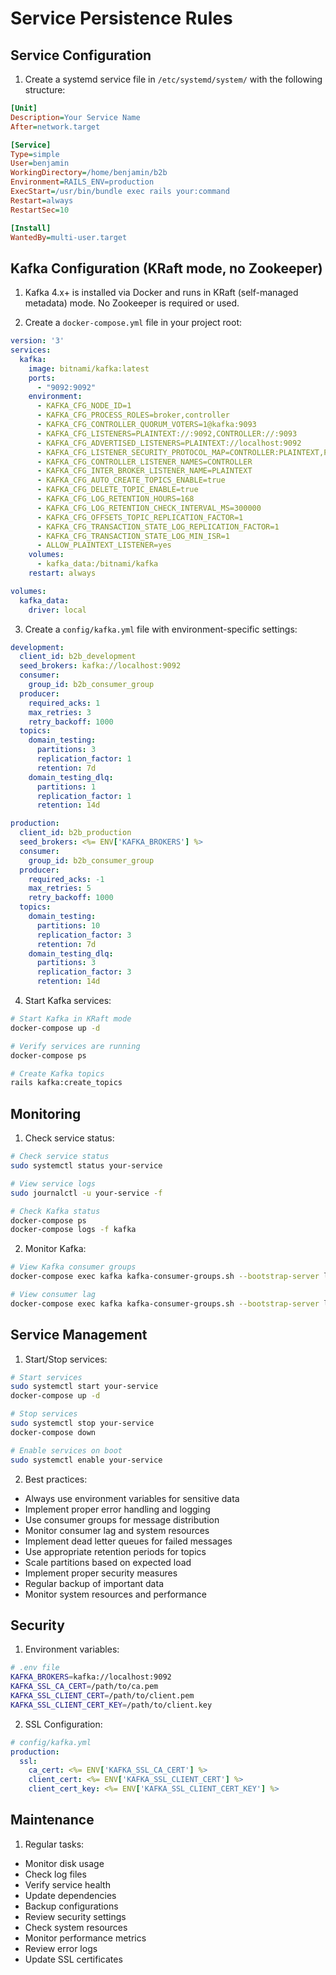 # Service Persistence Rules

## Service Configuration

1. Create a systemd service file in `/etc/systemd/system/` with the following structure:
```ini
[Unit]
Description=Your Service Name
After=network.target

[Service]
Type=simple
User=benjamin
WorkingDirectory=/home/benjamin/b2b
Environment=RAILS_ENV=production
ExecStart=/usr/bin/bundle exec rails your:command
Restart=always
RestartSec=10

[Install]
WantedBy=multi-user.target
```

## Kafka Configuration (KRaft mode, no Zookeeper)

1. Kafka 4.x+ is installed via Docker and runs in KRaft (self-managed metadata) mode. No Zookeeper is required or used.

2. Create a `docker-compose.yml` file in your project root:
```yaml
version: '3'
services:
  kafka:
    image: bitnami/kafka:latest
    ports:
      - "9092:9092"
    environment:
      - KAFKA_CFG_NODE_ID=1
      - KAFKA_CFG_PROCESS_ROLES=broker,controller
      - KAFKA_CFG_CONTROLLER_QUORUM_VOTERS=1@kafka:9093
      - KAFKA_CFG_LISTENERS=PLAINTEXT://:9092,CONTROLLER://:9093
      - KAFKA_CFG_ADVERTISED_LISTENERS=PLAINTEXT://localhost:9092
      - KAFKA_CFG_LISTENER_SECURITY_PROTOCOL_MAP=CONTROLLER:PLAINTEXT,PLAINTEXT:PLAINTEXT
      - KAFKA_CFG_CONTROLLER_LISTENER_NAMES=CONTROLLER
      - KAFKA_CFG_INTER_BROKER_LISTENER_NAME=PLAINTEXT
      - KAFKA_CFG_AUTO_CREATE_TOPICS_ENABLE=true
      - KAFKA_CFG_DELETE_TOPIC_ENABLE=true
      - KAFKA_CFG_LOG_RETENTION_HOURS=168
      - KAFKA_CFG_LOG_RETENTION_CHECK_INTERVAL_MS=300000
      - KAFKA_CFG_OFFSETS_TOPIC_REPLICATION_FACTOR=1
      - KAFKA_CFG_TRANSACTION_STATE_LOG_REPLICATION_FACTOR=1
      - KAFKA_CFG_TRANSACTION_STATE_LOG_MIN_ISR=1
      - ALLOW_PLAINTEXT_LISTENER=yes
    volumes:
      - kafka_data:/bitnami/kafka
    restart: always

volumes:
  kafka_data:
    driver: local
```

3. Create a `config/kafka.yml` file with environment-specific settings:
```yaml
development:
  client_id: b2b_development
  seed_brokers: kafka://localhost:9092
  consumer:
    group_id: b2b_consumer_group
  producer:
    required_acks: 1
    max_retries: 3
    retry_backoff: 1000
  topics:
    domain_testing:
      partitions: 3
      replication_factor: 1
      retention: 7d
    domain_testing_dlq:
      partitions: 1
      replication_factor: 1
      retention: 14d

production:
  client_id: b2b_production
  seed_brokers: <%= ENV['KAFKA_BROKERS'] %>
  consumer:
    group_id: b2b_consumer_group
  producer:
    required_acks: -1
    max_retries: 5
    retry_backoff: 1000
  topics:
    domain_testing:
      partitions: 10
      replication_factor: 3
      retention: 7d
    domain_testing_dlq:
      partitions: 3
      replication_factor: 3
      retention: 14d
```

4. Start Kafka services:
```bash
# Start Kafka in KRaft mode
docker-compose up -d

# Verify services are running
docker-compose ps

# Create Kafka topics
rails kafka:create_topics
```

## Monitoring

1. Check service status:
```bash
# Check service status
sudo systemctl status your-service

# View service logs
sudo journalctl -u your-service -f

# Check Kafka status
docker-compose ps
docker-compose logs -f kafka
```

2. Monitor Kafka:
```bash
# View Kafka consumer groups
docker-compose exec kafka kafka-consumer-groups.sh --bootstrap-server localhost:9092 --list

# View consumer lag
docker-compose exec kafka kafka-consumer-groups.sh --bootstrap-server localhost:9092 --describe --group b2b_consumer_group
```

## Service Management

1. Start/Stop services:
```bash
# Start services
sudo systemctl start your-service
docker-compose up -d

# Stop services
sudo systemctl stop your-service
docker-compose down

# Enable services on boot
sudo systemctl enable your-service
```

2. Best practices:
- Always use environment variables for sensitive data
- Implement proper error handling and logging
- Use consumer groups for message distribution
- Monitor consumer lag and system resources
- Implement dead letter queues for failed messages
- Use appropriate retention periods for topics
- Scale partitions based on expected load
- Implement proper security measures
- Regular backup of important data
- Monitor system resources and performance

## Security

1. Environment variables:
```bash
# .env file
KAFKA_BROKERS=kafka://localhost:9092
KAFKA_SSL_CA_CERT=/path/to/ca.pem
KAFKA_SSL_CLIENT_CERT=/path/to/client.pem
KAFKA_SSL_CLIENT_CERT_KEY=/path/to/client.key
```

2. SSL Configuration:
```yaml
# config/kafka.yml
production:
  ssl:
    ca_cert: <%= ENV['KAFKA_SSL_CA_CERT'] %>
    client_cert: <%= ENV['KAFKA_SSL_CLIENT_CERT'] %>
    client_cert_key: <%= ENV['KAFKA_SSL_CLIENT_CERT_KEY'] %>
```

## Maintenance

1. Regular tasks:
- Monitor disk usage
- Check log files
- Verify service health
- Update dependencies
- Backup configurations
- Review security settings
- Check system resources
- Monitor performance metrics
- Review error logs
- Update SSL certificates 